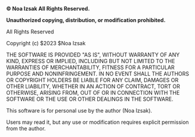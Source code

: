**© Noa Izsak All Rights Reserved.**

**Unauthorized copying, distribution, or modification prohibited.**


All Rights Reserved

Copyright (c) $2023 $Noa Izsak

THE SOFTWARE IS PROVIDED "AS IS", WITHOUT WARRANTY OF ANY KIND, EXPRESS OR
IMPLIED, INCLUDING BUT NOT LIMITED TO THE WARRANTIES OF MERCHANTABILITY,
FITNESS FOR A PARTICULAR PURPOSE AND NONINFRINGEMENT. 
IN NO EVENT SHALL THE AUTHORS OR COPYRIGHT HOLDERS BE LIABLE FOR ANY CLAIM, 
DAMAGES OR OTHER LIABILITY, WHETHER IN AN ACTION OF CONTRACT, TORT OR OTHERWISE, ARISING FROM,
OUT OF OR IN CONNECTION WITH THE SOFTWARE OR THE USE OR OTHER DEALINGS IN
THE SOFTWARE.

This software is for personal use by the author (Noa Izsak). 

Users may read it, but any use or modification requires explicit permission from the author. 

